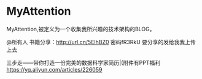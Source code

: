 # MyAttention
MyAttention,被定义为一个收集我所兴趣的技术架构的BLOG。



@所有人 书籍分享：http://url.cn/5ElhBZ0   密码fR3RkU 要分享的发给我我上传上去



三步走——带你打造一份完美的数据科学家简历|(附件有PPT福利
https://yq.aliyun.com/articles/226059
